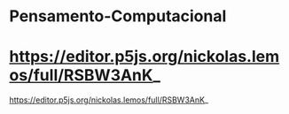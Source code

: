 # Pensamento-Computacional
# https://editor.p5js.org/nickolas.lemos/full/RSBW3AnK_
https://editor.p5js.org/nickolas.lemos/full/RSBW3AnK_

